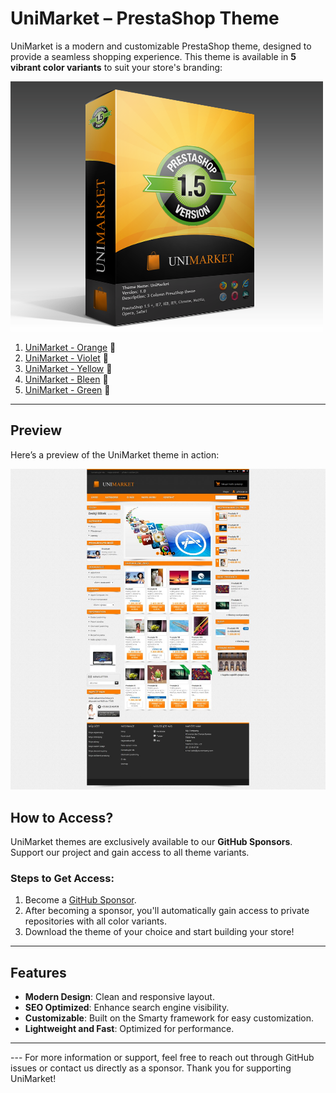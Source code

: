 # UniMarket – PrestaShop Theme

UniMarket is a modern and customizable PrestaShop theme, designed to provide a seamless shopping experience. This theme is available in **5 vibrant color variants** to suit your store's branding:

![UniMarket Preview](assets/unimarket.png)

1. [UniMarket - Orange](https://github.com/Phirebase-HQ/unimarket_orange) 🍊
2. [UniMarket - Violet](https://github.com/Phirebase-HQ/unimarket_violet) 🌸
3. [UniMarket - Yellow](https://github.com/Phirebase-HQ/unimarket_yellow) 🌟
4. [UniMarket - Bleen](https://github.com/Phirebase-HQ/unimarket_bleen) 🌊
5. [UniMarket - Green](https://github.com/Phirebase-HQ/unimarket_green) 🌿

---
## Preview
Here’s a preview of the UniMarket theme in action:

![UniMarket Preview](assets/unimarket_orange_final1.jpg)

## How to Access?

UniMarket themes are exclusively available to our **GitHub Sponsors**. Support our project and gain access to all theme variants.

### Steps to Get Access:
1. Become a [GitHub Sponsor](https://github.com/sponsors/phirebase).
2. After becoming a sponsor, you'll automatically gain access to private repositories with all color variants.
3. Download the theme of your choice and start building your store!

---

## Features
- **Modern Design**: Clean and responsive layout.
- **SEO Optimized**: Enhance search engine visibility.
- **Customizable**: Built on the Smarty framework for easy customization.
- **Lightweight and Fast**: Optimized for performance.

---

<!--## Screenshots
![Preview of UniMarket](https://via.placeholder.com/800x400)  
_Example of UniMarket in action. Screenshot or GIF here._--!>

---

For more information or support, feel free to reach out through GitHub issues or contact us directly as a sponsor. Thank you for supporting UniMarket!
